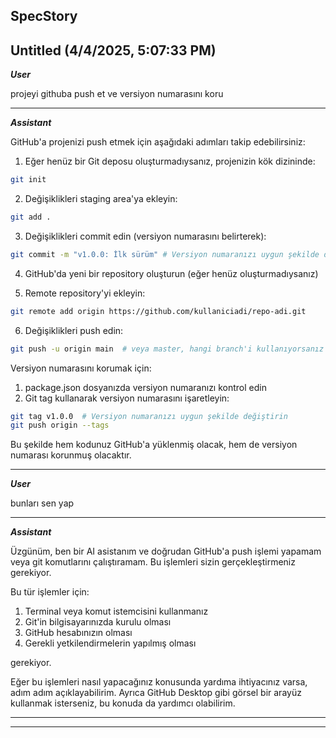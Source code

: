 ## SpecStory

## Untitled (4/4/2025, 5:07:33 PM)

_**User**_

projeyi githuba push et ve versiyon numarasını koru

---

_**Assistant**_

GitHub'a projenizi push etmek için aşağıdaki adımları takip edebilirsiniz:

1. Eğer henüz bir Git deposu oluşturmadıysanız, projenizin kök dizininde:
```bash
git init
```

2. Değişiklikleri staging area'ya ekleyin:
```bash
git add .
```

3. Değişiklikleri commit edin (versiyon numarasını belirterek):
```bash
git commit -m "v1.0.0: İlk sürüm" # Versiyon numaranızı uygun şekilde değiştirin
```

4. GitHub'da yeni bir repository oluşturun (eğer henüz oluşturmadıysanız)

5. Remote repository'yi ekleyin:
```bash
git remote add origin https://github.com/kullaniciadi/repo-adi.git
```

6. Değişiklikleri push edin:
```bash
git push -u origin main  # veya master, hangi branch'i kullanıyorsanız
```

Versiyon numarasını korumak için:
1. package.json dosyanızda versiyon numaranızı kontrol edin
2. Git tag kullanarak versiyon numarasını işaretleyin:
```bash
git tag v1.0.0  # Versiyon numaranızı uygun şekilde değiştirin
git push origin --tags
```

Bu şekilde hem kodunuz GitHub'a yüklenmiş olacak, hem de versiyon numarası korunmuş olacaktır.

---

_**User**_

bunları sen yap

---

_**Assistant**_

Üzgünüm, ben bir AI asistanım ve doğrudan GitHub'a push işlemi yapamam veya git komutlarını çalıştıramam. Bu işlemleri sizin gerçekleştirmeniz gerekiyor.

Bu tür işlemler için:
1. Terminal veya komut istemcisini kullanmanız
2. Git'in bilgisayarınızda kurulu olması
3. GitHub hesabınızın olması
4. Gerekli yetkilendirmelerin yapılmış olması

gerekiyor.

Eğer bu işlemleri nasıl yapacağınız konusunda yardıma ihtiyacınız varsa, adım adım açıklayabilirim. Ayrıca GitHub Desktop gibi görsel bir arayüz kullanmak isterseniz, bu konuda da yardımcı olabilirim.

---



---

